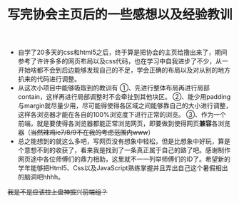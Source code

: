 ﻿---
title: 写完协会主页后的一些感想以及经验教训
tags: 杂谈
---
 - 自学了20多天的css和html5之后，终于算是把协会的主页给撸出来了，期间参考了许许多多的网页布局以及css代码，也在学习中自我进步了不少，从一开始啥都不会到后边能够发现自己的不足，学会正确的布局以及对从别的地方扒来的代码进行调整。
 - 从这次小项目中能够吸取到的教训有
①、先进行整体布局再进行局部contain，这样再进行局部调整时不会牵扯到其他块区。
②、能少用padding与margin就尽量少用，尽可能得使得各区域之间能够靠自己的大小进行调整，这样各浏览器才能在各自的100%浏览度下进行正常的浏览。
③、作为一个前端，就是要使得各浏览器都能正常浏览网页，即要做到使得网页**兼容**各浏览器（~~当然辣鸡ie7/8/9不在我的考虑范围内www~~）
 - 总之能想到的就这么多吧，写网页没有想象中轻松，但是比想象中好玩，算是个意想不到的收获了，看来我是找到了一条真正属于自己的路了吧。感谢制作网页途中各位师傅们的鼎力相助，这里就不一一列举师傅们的ID了。希望新的学年能够把Html5、Css以及JavaScript熟练掌握并且弄出自己这个暑假相出的脑洞吧hhhh。

~~我是不是应该拉上盘神振兴前端组？~~


